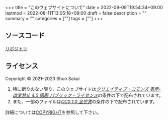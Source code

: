 +++
title = "このウェブサイトについて"
date = 2022-08-09T19:54:34+09:00
lastmod = 2022-08-11T13:05:18+09:00
draft = false
description = ""
summary = ""
categories = [""]
tags = [""]
+++

## ソースコード

[リポジトリ](https://github.com/sorairolake/sorairolake.github.io)

## ライセンス

Copyright &copy; 2021&ndash;2023 Shun Sakai

1. 特に断りのない限り、このウェブサイトは[_クリエイティブ・コモンズ 表示-改変禁止 4.0 国際 パブリック・ライセンス_](https://creativecommons.org/licenses/by-nd/4.0/)の条件の下で配布されています。
2. また、一部のファイルは[_CC0 1.0 全世界_](https://creativecommons.org/publicdomain/zero/1.0/)の条件の下で配布されています。

詳細については[COPYRIGHT](https://github.com/sorairolake/sorairolake.github.io/blob/develop/COPYRIGHT)を参照して下さい。
